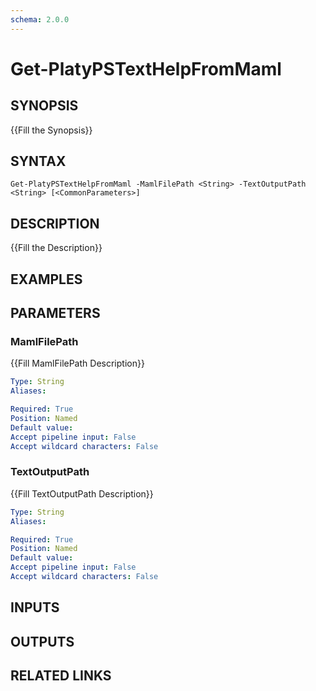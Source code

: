 ```yaml
---
schema: 2.0.0
---
```


# Get-PlatyPSTextHelpFromMaml
## SYNOPSIS
{{Fill the Synopsis}}

## SYNTAX

```
Get-PlatyPSTextHelpFromMaml -MamlFilePath <String> -TextOutputPath <String> [<CommonParameters>]
```

## DESCRIPTION
{{Fill the Description}}

## EXAMPLES

## PARAMETERS

### MamlFilePath
{{Fill MamlFilePath Description}}

```yaml
Type: String
Aliases: 

Required: True
Position: Named
Default value: 
Accept pipeline input: False
Accept wildcard characters: False
```

### TextOutputPath
{{Fill TextOutputPath Description}}

```yaml
Type: String
Aliases: 

Required: True
Position: Named
Default value: 
Accept pipeline input: False
Accept wildcard characters: False
```

## INPUTS

## OUTPUTS

## RELATED LINKS


